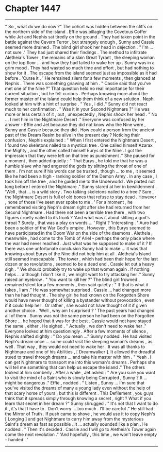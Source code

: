 
# Chapter 1447


---

" So , what do we do now ?" The cohort was hidden between the cliffs on the northern side of the island . Effie was pillaging the Covetous Coffer while Jet and Nephis sat tiredly on the ground . They had taken point in the battle against the Cavern Terror , but strangely enough , Sunny and Cassie seemed more drained .
The blind girl shook her head in dejection . " I'm ... not sure ."
They had just shared their findings . The method to infiltrate Aletheia's Tower , the remains of a slain Great Tyrant , the sleeping woman on the top floor ... and how they had failed to wake her up .
Sunny was in a grim mood . They had wasted so much time and effort , but had nothing to show for it . The escape from the island seemed just as impossible as it had before . 'Curse it . '
He remained silent for a few moments , then glanced at Nephis .
There was something gnawing at him . " Cassie said that you've met one of the Nine ?"
That question held no real importance for their current situation , but he felt curious . Perhaps knowing more about the former master of the island could help them think of a new solution .
Neph looked at him with a hint of surprise . " Yes , I did ."
Sunny did not react much to her confirmation . " Was it in your Second Nightmare ?"
He was more or less certain of it , but , unexpectedly , Nephis shook her head . " No ... I met him in the Nightmare Desert ."
Everyone was confused by her answer - Effie and Jet because they did not know who the Nine were , Sunny and Cassie because they did .
How could a person from the ancient past of the Dream Realm be alive in the present day ?
Noticing their confusion , Nephis explained :
" When I first entered the Nightmare Desert , I found two skeletons nailed to a mystical tree . One called himself Azarax the Mighty , and the other called himself Eurys of the Nine . I got the impression that they were left on that tree as punishment ."
She paused for a moment , then added quietly :
" That Eurys , he told me that he was a humble slave who had angered the gods by slitting the throat of one of them . I'm not sure if his words can be trusted , though ... to me , it seemed like he had been a high - ranking soldier of the Demon Army . In any case , I took him off the tree , and he guided me to the Underworld . We parted not long before I entered the Nightmare ."
Sunny stared at her in bewilderment . 'Well , that ... is a wild story . Two talking skeletons nailed to a tree ? Sure , the Nightmare Desert is full of old bones that refuse to stay dead . However , none of those I've seen ever spoke to me . '
For a moment , he remembered visiting Neph's dream right after she had returned from her Second Nightmare . Had there not been a terrible tree there , with two figures cruelly nailed to its trunk ?
'And what was it about slitting a god's throat ? Surely , that was a play on words ... '
Right ?
'Interesting . '
Auro had been a soldier of the War God's empire . However , this Eurys seemed to have participated in the Doom War on the side of the daemons . Aletheia , meanwhile , had come to the Tomb of Ariel - perhaps the only place where the war had never reached .
Just what was he supposed to make of it ?
If there was one unfortunate conclusion Sunny had to make ... it was that knowing about Eurys of the Nine did not help him at all .
Aletheia's Island still seemed inescapable . The tower , which had been their hope for the last dozen or so revolutions , seemed to be a dead end .
Cassie let out a heavy sigh . " We should probably try to wake up that woman again . If nothing helps ... although I don't like it , we might want to try attacking her ."
Sunny raised an eyebrow . " You want to kill her ?"
The blind girl frowned , remained silent for a few moments , then said quietly : " If that is what it takes , I am ."
He was somewhat surprised . Cassie ... had changed more than he had thought . The shy girl he had known on the Forgotten Shore would have never thought of killing a bystander without provocation , even if it could help her .
Or rather , she would not have thought of it if given another choice .
'Well , why am I surprised ? '
The past years had changed all of them . Sunny was not the same person he had been on the Forgotten Shore ... he hoped that it was for the best . Cassie would not have stayed the same , either .
He sighed . " Actually , we don't need to wake her ."
Everyone looked at him questioningly . After a few moments of silence , Nephis shifted slightly : " Do you mean ..."
Sunny nodded . He had visited Neph's dream once ... so he could visit the sleeping woman's dreams , as well . That way , they would not need to wake her .
It was all thanks to Nightmare and one of his Abilities , [ Dreamwalker ]. It allowed the dreadful steed to travel through dreams ... and take his master with him .
" Yeah . I can get Nightmare to transport me into this woman's dreams . Perhaps she will tell me something that can help us escape the island ."
The others looked at him somberly . After a while , Jet asked : " Are you sure you want to visit the mind of a Saint who is slowly being Corrupted , Sunny ? It ... might be dangerous ."
Effie , nodded . " Listen , Sunny ... I'm sure that you've visited the dreams of many a young lady even without the help of that scary horse of yours , but this is different . This Defilement , you guys think that it spreads simply through knowing a secret , right ? What if you learn that secret in her dream ?"
Sunny shrugged . " It's not that I want to do it , it's that I have to . Don't worry ... too much . I'll be careful ."
He still had the Mirror of Truth . If push came to shove , he would use it to copy Neph's [ Longing ] and get Nightmare to carry him away from the mysterious Saint's dream as fast as possible .
It ... actually sounded like a plan .
He nodded . " Then it's decided . Cassie and I will go to Aletheia's Tower again come the next revolution ."
'And hopefully , this time , we won't leave empty - handed . '

---

